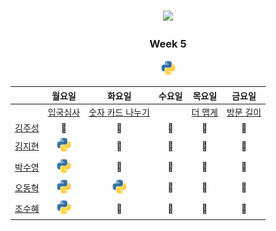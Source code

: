 <div align="center">
  <h3><img src="https://user-images.githubusercontent.com/46666296/133788774-1bba4108-db05-4d35-88ac-e355f29040a0.png"></h3>

  ### <center>**Week 5**</center>
  <!--Python-->
  <img src="https://raw.githubusercontent.com/vscode-icons/vscode-icons/master/icons/file_type_python.svg" height="25"/>
  
  <!--문제를 풀었으면 위의 아이콘을 복사해서 붙여넣기-->
  <!--링크 삽입할 때 Forked Repo(개인 저장소)가 아닌 Remote Repo(원본 저장소) 주소를 붙여넣을 것-->
  ||월요일|화요일|수요일|목요일|금요일|
  |:---------------:|:---------------:|:---------------:|:---------------:|:---------------:|:---------------:|
  ||[입국심사](https://school.programmers.co.kr/learn/courses/30/lessons/43238)|[숫자 카드 나누기](https://school.programmers.co.kr/learn/courses/30/lessons/135807)|[]()|[더 맵게](https://school.programmers.co.kr/learn/courses/30/lessons/42626)|[방문 길이](https://school.programmers.co.kr/learn/courses/30/lessons/49994)|
  |[김주성](https://github.com/kjs2109)| 🧠 | 🧠 | 🧠 | 🧠 | 🧠 |
  |[김지현](https://github.com/codehyunn)| [<img src="https://raw.githubusercontent.com/vscode-icons/vscode-icons/master/icons/file_type_python.svg" height="25"/>](./입국심사_김지현.py) | 🧠 | 🧠 | 🧠 | 🧠 |
  |[박수영](https://github.com/nstalways)| [<img src="https://raw.githubusercontent.com/vscode-icons/vscode-icons/master/icons/file_type_python.svg" height="25"/>](./입국심사_박수영.py) | 🧠 | 🧠 | 🧠 | 🧠 |
  |[오동혁](https://github.com/97DongHyeokOH)|[<img src="https://raw.githubusercontent.com/vscode-icons/vscode-icons/master/icons/file_type_python.svg" height="25"/>](./입국심사_오동혁.py)|[<img src="https://raw.githubusercontent.com/vscode-icons/vscode-icons/master/icons/file_type_python.svg" height="25"/>](./숫자_카드_나누기_오동혁.py)| 🧠 | 🧠 | 🧠 |
  |[조수혜](https://github.com/suhyehye)| <img src="https://raw.githubusercontent.com/vscode-icons/vscode-icons/master/icons/file_type_python.svg" height="25"/> | 🧠 | 🧠 | 🧠 | 🧠 |
</div>
